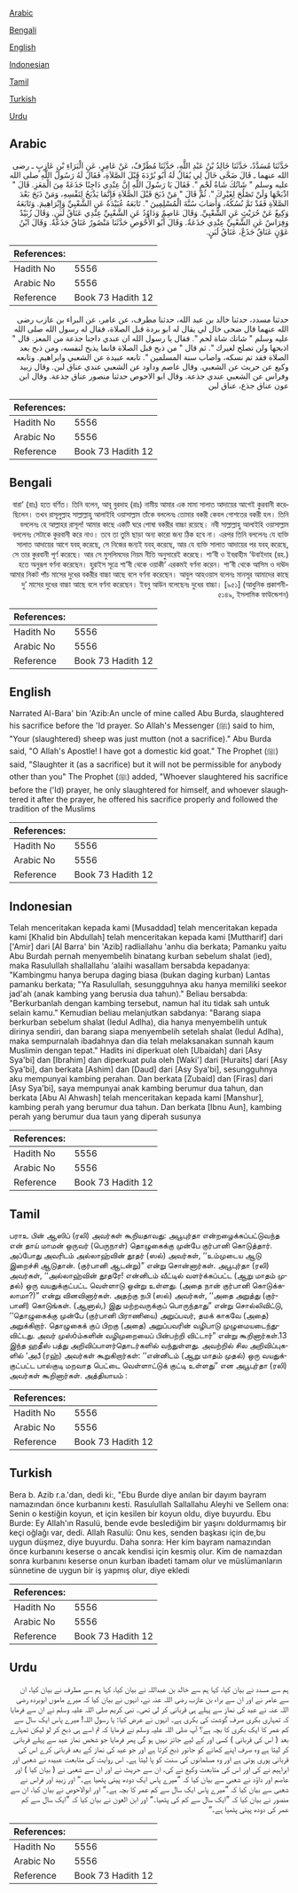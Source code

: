 [Arabic](#arabic)

[Bengali](#bengali)

[English](#english)

[Indonesian](#indonesian)

[Tamil](#tamil)

[Turkish](#turkish)

[Urdu](#urdu)

## Arabic


<div dir="rtl" lang="ar" style={{fontSize:'larger',backgroundColor:'#f8f9fa',padding:20}}>
حَدَّثَنَا مُسَدَّدٌ، حَدَّثَنَا خَالِدُ بْنُ عَبْدِ اللَّهِ، حَدَّثَنَا مُطَرِّفٌ، عَنْ عَامِرٍ، عَنِ الْبَرَاءِ بْنِ عَازِبٍ ـ رضى الله عنهما ـ قَالَ ضَحَّى خَالٌ لِي يُقَالُ لَهُ أَبُو بُرْدَةَ قَبْلَ الصَّلاَةِ، فَقَالَ لَهُ رَسُولُ اللَّهِ صلى الله عليه وسلم ‏"‏ شَاتُكَ شَاةُ لَحْمٍ ‏"‏‏.‏ فَقَالَ يَا رَسُولَ اللَّهِ إِنَّ عِنْدِي دَاجِنًا جَذَعَةً مِنَ الْمَعَزِ‏.‏ قَالَ ‏"‏ اذْبَحْهَا وَلَنْ تَصْلُحَ لِغَيْرِكَ ‏"‏‏.‏ ثُمَّ قَالَ ‏"‏ مَنْ ذَبَحَ قَبْلَ الصَّلاَةِ فَإِنَّمَا يَذْبَحُ لِنَفْسِهِ، وَمَنْ ذَبَحَ بَعْدَ الصَّلاَةِ فَقَدْ تَمَّ نُسُكُهُ، وَأَصَابَ سُنَّةَ الْمُسْلِمِينَ ‏"‏‏.‏ تَابَعَهُ عُبَيْدَةُ عَنِ الشَّعْبِيِّ وَإِبْرَاهِيمَ‏.‏ وَتَابَعَهُ وَكِيعٌ عَنْ حُرَيْثٍ عَنِ الشَّعْبِيِّ‏.‏ وَقَالَ عَاصِمٌ وَدَاوُدُ عَنِ الشَّعْبِيِّ عِنْدِي عَنَاقُ لَبَنٍ‏.‏ وَقَالَ زُبَيْدٌ وَفِرَاسٌ عَنِ الشَّعْبِيِّ عِنْدِي جَذَعَةٌ‏.‏ وَقَالَ أَبُو الأَحْوَصِ حَدَّثَنَا مَنْصُورٌ عَنَاقٌ جَذَعَةٌ‏.‏ وَقَالَ ابْنُ عَوْنٍ عَنَاقٌ جَذَعٌ، عَنَاقُ لَبَنٍ‏.‏
</div>
<div style={{backgroundColor:'#f8f9fa',padding:20, marginBottom: 10}}><table> <thead> <tr> <th>References:</th> <th></th> </tr> </thead> <tbody><tr><td>Hadith No</td><td>5556</td></tr><tr><td>Arabic No</td><td>5556</td></tr><tr><td>Reference</td><td>Book 73 Hadith 12</td></tr></tbody></table></div>


<div dir="rtl" lang="ar" style={{fontSize:'larger',backgroundColor:'#f8f9fa',padding:20}}>
حدثنا مسدد، حدثنا خالد بن عبد الله، حدثنا مطرف، عن عامر، عن البراء بن عازب رضى الله عنهما قال ضحى خال لي يقال له ابو بردة قبل الصلاة، فقال له رسول الله صلى الله عليه وسلم " شاتك شاة لحم ". فقال يا رسول الله ان عندي داجنا جذعة من المعز. قال " اذبحها ولن تصلح لغيرك ". ثم قال " من ذبح قبل الصلاة فانما يذبح لنفسه، ومن ذبح بعد الصلاة فقد تم نسكه، واصاب سنة المسلمين ". تابعه عبيدة عن الشعبي وابراهيم. وتابعه وكيع عن حريث عن الشعبي. وقال عاصم وداود عن الشعبي عندي عناق لبن. وقال زبيد وفراس عن الشعبي عندي جذعة. وقال ابو الاحوص حدثنا منصور عناق جذعة. وقال ابن عون عناق جذع، عناق لبن
</div>
<div style={{backgroundColor:'#f8f9fa',padding:20, marginBottom: 10}}><table> <thead> <tr> <th>References:</th> <th></th> </tr> </thead> <tbody><tr><td>Hadith No</td><td>5556</td></tr><tr><td>Arabic No</td><td>5556</td></tr><tr><td>Reference</td><td>Book 73 Hadith 12</td></tr></tbody></table></div>

## Bengali


<div dir="rtl" lang="bn" style={{fontSize:'larger',backgroundColor:'#f8f9fa',padding:20}}>
বারা’ (রাঃ) হতে বর্ণিত। তিনি বলেন, আবূ বুরদাহ (রাঃ) নামীয় আমার এক মামা সালাত আদায়ের আগেই কুরবানী করেছিলেন। তখন রাসূলুল্লাহ সাল্লাল্লাহু আলাইহি ওয়াসাল্লাম তাঁকে বললেনঃ তোমার বকরী কেবল গোশতের বকরী হল। তিনি বললেনঃ হে আল্লাহর রাসূল! আমার কাছে একটি ঘরে পোষা বকরীর বাচ্চা রয়েছে। নবী সাল্লাল্লাহু আলাইহি ওয়াসাল্লাম বললেনঃ সেটাকে কুরবানী করে নাও। তবে তা তুমি ছাড়া অন্য কারো জন্য ঠিক হবে না। এরপর তিনি বললেনঃ যে ব্যক্তি সালাত আদায়ের আগে যবহ্ করেছে, সে নিজের জন্যই যবহ্ করেছে, আর যে ব্যক্তি সালাত আদায়ের পর যবহ্ করেছে, সে তার কুরবানী পূর্ণ করেছে। আর সে মুসলিমদের নিয়ম নীতি অনুসারেই করেছে। শা’বী ও ইবরাহীম ‘উবাইদাহ (রহ.) হতে অনুরূপ বর্ণনা করেছেন। হুরাইস সূত্রে শা’বী থেকে ওয়াকী‘ এরকমই বর্ণনা করেন। শা’বী থেকে আসিম ও দাঊদ আমার নিকট পাঁচ মাসের দুধের বকরীর বাচ্চা আছে বলে বর্ণনা করেছেন। আবুল আহওয়াস বলেনঃ মানসূর আমাদের কাছে দু’ মাসের দুধের বাচ্চা আছে বলে বর্ণনা করেছেন। ইবনু আউন বলেছেনঃ দুধের বাচ্চা। [৯৫১] (আধুনিক প্রকাশনী- ৫১৪৯, ইসলামিক ফাউন্ডেশন)
</div>
<div style={{backgroundColor:'#f8f9fa',padding:20, marginBottom: 10}}><table> <thead> <tr> <th>References:</th> <th></th> </tr> </thead> <tbody><tr><td>Hadith No</td><td>5556</td></tr><tr><td>Arabic No</td><td>5556</td></tr><tr><td>Reference</td><td>Book 73 Hadith 12</td></tr></tbody></table></div>

## English


<div dir="ltr" lang="en" style={{fontSize:'larger',backgroundColor:'#f8f9fa',padding:20}}>
Narrated Al-Bara' bin 'Azib:An uncle of mine called Abu Burda, slaughtered his sacrifice before the 'Id prayer. So Allah's Messenger (ﷺ) said to him, "Your (slaughtered) sheep was just mutton (not a sacrifice)." Abu Burda said, "O Allah's Apostle! I have got a domestic kid goat." The Prophet (ﷺ) said, "Slaughter it (as a sacrifice) but it will not be permissible for anybody other than you" The Prophet (ﷺ) added, "Whoever slaughtered his sacrifice before the ('Id) prayer, he only slaughtered for himself, and whoever slaughtered it after the prayer, he offered his sacrifice properly and followed the tradition of the Muslims
</div>
<div style={{backgroundColor:'#f8f9fa',padding:20, marginBottom: 10}}><table> <thead> <tr> <th>References:</th> <th></th> </tr> </thead> <tbody><tr><td>Hadith No</td><td>5556</td></tr><tr><td>Arabic No</td><td>5556</td></tr><tr><td>Reference</td><td>Book 73 Hadith 12</td></tr></tbody></table></div>

## Indonesian


<div dir="ltr" lang="id" style={{fontSize:'larger',backgroundColor:'#f8f9fa',padding:20}}>
Telah menceritakan kepada kami [Musaddad] telah menceritakan kepada kami [Khalid bin Abdullah] telah menceritakan kepada kami [Muttharif] dari ['Amir] dari [Al Barra' bin 'Azib] radliallahu 'anhu dia berkata; Pamanku yaitu Abu Burdah pernah menyembelih binatang kurban sebelum shalat (ied), maka Rasulullah shallallahu 'alaihi wasallam bersabda kepadanya: "Kambingmu hanya berupa daging biasa (bukan daging kurban) Lantas pamanku berkata; "Ya Rasulullah, sesungguhnya aku hanya memiliki seekor jad'ah (anak kambing yang berusia dua tahun)." Beliau bersabda: "Berkurbanlah dengan kambing tersebut, namun hal itu tidak sah untuk selain kamu." Kemudian beliau melanjutkan sabdanya: "Barang siapa berkurban sebelum shalat (Iedul Adlha), dia hanya menyembelih untuk dirinya sendiri, dan barang siapa menyembelih setelah shalat (Iedul Adlha), maka sempurnalah ibadahnya dan dia telah melaksanakan sunnah kaum Muslimin dengan tepat." Hadits ini diperkuat oleh [Ubaidah] dari [Asy Sya'bi] dan [Ibrahim] dan diperkuat pula oleh [Waki'] dari [Huraits] dari [Asy Sya'bi], dan berkata [Ashim] dan [Daud] dari [Asy Sya'bi], sesungguhnya aku mempunyai kambing perahan. Dan berkata [Zubaid] dan [Firas] dari [Asy Sya'bi], saya mempunyai anak kambing berumur dua tahun, dan berkata [Abu Al Ahwash] telah menceritakan kepada kami [Manshur], kambing perah yang berumur dua tahun. Dan berkata [Ibnu Aun], kambing perah yang berumur dua taun yang diperah susunya
</div>
<div style={{backgroundColor:'#f8f9fa',padding:20, marginBottom: 10}}><table> <thead> <tr> <th>References:</th> <th></th> </tr> </thead> <tbody><tr><td>Hadith No</td><td>5556</td></tr><tr><td>Arabic No</td><td>5556</td></tr><tr><td>Reference</td><td>Book 73 Hadith 12</td></tr></tbody></table></div>

## Tamil


<div dir="ltr" lang="ta" style={{fontSize:'larger',backgroundColor:'#f8f9fa',padding:20}}>
பராஉ பின் ஆஸிப் (ரலி) அவர்கள் கூறியதாவது: அபூபுர்தா என்றழைக்கப்பட்டுவந்த என் தாய் மாமன் ஒருவர் (பெருநாள்) தொழுகைக்கு முன்பே குர்பானி கொடுத்தார். அப்போது அவரிடம் அல்லாஹ்வின் தூதர் (ஸல்) அவர்கள், ‘‘உம்முடைய ஆடு இறைச்சி ஆடுதான். (குர்பானி ஆடன்று)” என்று சொன்னார்கள். அபூபுர்தா (ரலி) அவர்கள், ‘‘அல்லாஹ்வின் தூதரே! என்னிடம் வீட்டில் வளர்க்கப்பட்ட (ஆறு மாதம் முதல்) ஒரு வயதுக்குட்பட்ட வெள்ளாடு ஒன்று உள்ளது. (அதை நான் குர்பானி கொடுக்கலாமா?)” என்று வினவினார்கள். அதற்கு நபி (ஸல்) அவர்கள், ‘‘அதை அறுத்து (குர்பானி) கொடுங்கள். (ஆனால்,) இது மற்றவருக்குப் பொருந்தாது” என்று சொல்லிவிட்டு, ‘‘தொழுகைக்கு முன்பே (குர்பானி பிராணியை) அறுப்பவர், தமக் காகவே (அதை) அறுக்கிறார். தொழுகைக் குப் பிறகு (அதை) அறுப்பவரின் வழிபாடு முழுமையடைந்துவிட்டது. அவர் முஸ்óம்களின் வழிமுறையைப் பின்பற்றி விட்டார்” என்று கூறினார்கள்.13 இந்த ஹதீஸ் பத்து அறிவிப்பாளர்தொடர்களில் வந்துள்ளது. அவற்றில் சில அறிவிப்புகளில் ‘அபீ (ரஹ்) அவர்கள் கூறுகிறார்கள்: ‘‘என்னிடம் (ஆறு மாதம் முதல்) ஒரு வயதுக்குட்பட்ட பால்குடி மறவாத பெட்டை வெள்ளாட்டுக் குட்டி உள்ளது” என அபூபுர்தா (ரலி) அவர்கள் கூறினார்கள். அத்தியாயம் :
</div>
<div style={{backgroundColor:'#f8f9fa',padding:20, marginBottom: 10}}><table> <thead> <tr> <th>References:</th> <th></th> </tr> </thead> <tbody><tr><td>Hadith No</td><td>5556</td></tr><tr><td>Arabic No</td><td>5556</td></tr><tr><td>Reference</td><td>Book 73 Hadith 12</td></tr></tbody></table></div>

## Turkish


<div dir="ltr" lang="tr" style={{fontSize:'larger',backgroundColor:'#f8f9fa',padding:20}}>
Bera b. Azib r.a.'dan, dedi ki:, "Ebu Burde diye anılan bir dayım bayram namazından önce kurbanını kesti. Rasulullah Sallallahu Aleyhi ve Sellem ona: Senin o kestiğin koyun, et için kesilen bir koyun oldu, diye buyurdu. Ebu Burde: Ey Allah'ın Rasulü, bende evde beslediğim bir yaşını doldurmamış bir keçi oğlağı var, dedi. Allah Rasulü: Onu kes, senden başkası için de,bu uygun düşmez, diye buyurdu. Daha sonra: Her kim bayram namazından önce kurbanını keserse o ancak kendisi için kesmiş olur. Kim de namazdan sonra kurbanını keserse onun kurban ibadeti tamam olur ve müslümanların sünnetine de uygun bir iş yapmış olur, diye ekledi
</div>
<div style={{backgroundColor:'#f8f9fa',padding:20, marginBottom: 10}}><table> <thead> <tr> <th>References:</th> <th></th> </tr> </thead> <tbody><tr><td>Hadith No</td><td>5556</td></tr><tr><td>Arabic No</td><td>5556</td></tr><tr><td>Reference</td><td>Book 73 Hadith 12</td></tr></tbody></table></div>

## Urdu


<div dir="rtl" lang="ur" style={{fontSize:'larger',backgroundColor:'#f8f9fa',padding:20}}>
ہم سے مسدد نے بیان کیا، کہا ہم سے خالد بن عبداللہ نے بیان کیا، کہا ہم سے مطرف نے بیان کیا، ان سے عامر نے اور ان سے براء بن عازب رضی اللہ عنہ نے، انہوں نے بیان کیا کہ میرے ماموں ابوبردہ رضی اللہ عنہ نے عید کی نماز سے پہلے ہی قربانی کر لی تھی۔ نبی کریم صلی اللہ علیہ وسلم نے ان سے فرمایا کہ تمہاری بکری صرف گوشت کی بکری ہے۔ انہوں نے عرض کیا: یا رسول اللہ! میرے پاس ایک سال سے کم عمر کا ایک بکری کا بچہ ہے؟ آپ صلی اللہ علیہ وسلم نے فرمایا کہ تم اسے ہی ذبح کر لو لیکن تمہارے بعد ( اس کی قربانی ) کسی اور کے لیے جائز نہیں ہو گی پھر فرمایا جو شخص نماز عید سے پہلے قربانی کر لیتا ہے وہ صرف اپنے کھانے کو جانور ذبح کرتا ہے اور جو عید کی نماز کے بعد قربانی کرے اس کی قربانی پوری ہوتی ہے اور وہ مسلمانوں کی سنت کو پا لیتا ہے۔ اس روایت کی متابعت عبیدہ نے شعبی اور ابراہیم نے کی اور اس کی متابعت وکیع نے کی، ان سے حریث نے اور ان سے شعبی نے ( بیان کیا ) اور عاصم اور داؤد نے شعبی سے بیان کیا کہ ”میرے پاس ایک دودھ پیتی پٹھیا ہے۔“ اور زبید اور فراس نے شعبی سے بیان کیا کہ ”میرے پاس ایک سال سے کم عمر کا بچہ ہے۔“ اور ابوالاحوص نے بیان کیا، ان سے منصور نے بیان کیا کہ ”ایک سال سے کم کی پٹھیا۔“ اور ابن العون نے بیان کیا کہ ”ایک سال سے کم عمر کی دودھ پیتی پٹھیا ہے۔“
</div>
<div style={{backgroundColor:'#f8f9fa',padding:20, marginBottom: 10}}><table> <thead> <tr> <th>References:</th> <th></th> </tr> </thead> <tbody><tr><td>Hadith No</td><td>5556</td></tr><tr><td>Arabic No</td><td>5556</td></tr><tr><td>Reference</td><td>Book 73 Hadith 12</td></tr></tbody></table></div>
